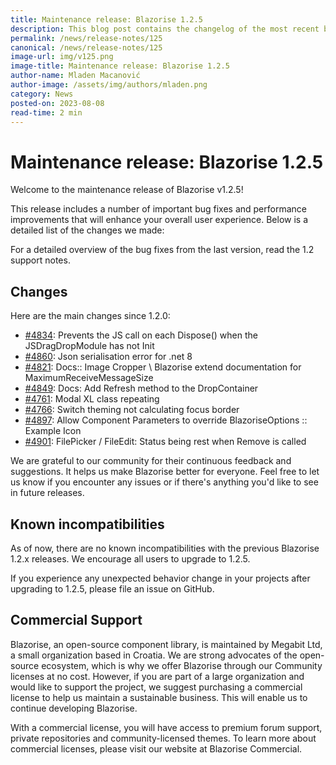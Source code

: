 ```yaml
---
title: Maintenance release: Blazorise 1.2.5
description: This blog post contains the changelog of the most recent bug fixes included in the Blazorise v1.2.5 release.
permalink: /news/release-notes/125
canonical: /news/release-notes/125
image-url: img/v125.png
image-title: Maintenance release: Blazorise 1.2.5
author-name: Mladen Macanović
author-image: /assets/img/authors/mladen.png
category: News
posted-on: 2023-08-08
read-time: 2 min
---
```


# Maintenance release: Blazorise 1.2.5

Welcome to the maintenance release of Blazorise v1.2.5!

This release includes a number of important bug fixes and performance improvements that will enhance your overall user experience. Below is a detailed list of the changes we made:

For a detailed overview of the bug fixes from the last version, read the 1.2 support notes.

## Changes

Here are the main changes since 1.2.0:

- [#4834](https://github.com/Megabit/Blazorise/pull/4834): Prevents the JS call on each Dispose() when the JSDragDropModule has not Init
- [#4860](https://github.com/Megabit/Blazorise/issues/4860): Json serialisation error for .net 8
- [#4821](https://github.com/Megabit/Blazorise/issues/4821): Docs:: Image Cropper \ Blazorise extend documentation for MaximumReceiveMessageSize
- [#4849](https://github.com/Megabit/Blazorise/issues/4849): Docs: Add Refresh method to the DropContainer
- [#4761](https://github.com/Megabit/Blazorise/issues/4761): Modal XL class repeating
- [#4766](https://github.com/Megabit/Blazorise/issues/4766): Switch theming not calculating focus border
- [#4897](https://github.com/Megabit/Blazorise/issues/4897): Allow Component Parameters to override BlazoriseOptions :: Example Icon
- [#4901](https://github.com/Megabit/Blazorise/issues/4901): FilePicker / FileEdit: Status being rest when Remove is called

We are grateful to our community for their continuous feedback and suggestions. It helps us make Blazorise better for everyone. Feel free to let us know if you encounter any issues or if there's anything you'd like to see in future releases.

## Known incompatibilities

As of now, there are no known incompatibilities with the previous Blazorise 1.2.x releases. We encourage all users to upgrade to 1.2.5.

If you experience any unexpected behavior change in your projects after upgrading to 1.2.5, please file an issue on GitHub.

## Commercial Support

Blazorise, an open-source component library, is maintained by Megabit Ltd, a small organization based in Croatia. We are strong advocates of the open-source ecosystem, which is why we offer Blazorise through our Community licenses at no cost. However, if you are part of a large organization and would like to support the project, we suggest purchasing a commercial license to help us maintain a sustainable business. This will enable us to continue developing Blazorise.

With a commercial license, you will have access to premium forum support, private repositories and community-licensed themes. To learn more about commercial licenses, please visit our website at Blazorise Commercial.
